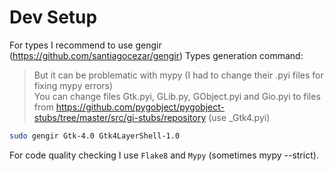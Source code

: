 # Dev Setup

For types I recommend to use gengir (<https://github.com/santiagocezar/gengir>)
Types generation command:
> But it can be problematic with mypy (I had to change their .pyi files for fixing mypy errors)  
> You can change files Gtk.pyi, GLib.py, GObject.pyi and Gio.pyi to files from <https://github.com/pygobject/pygobject-stubs/tree/master/src/gi-stubs/repository>
 (use _Gtk4.pyi)

```sh
sudo gengir Gtk-4.0 Gtk4LayerShell-1.0
```

For code quality checking I use `Flake8` and `Mypy` (sometimes mypy --strict).
